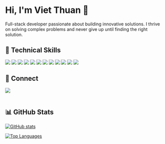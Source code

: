 # Hi, I'm Viet Thuan 👋

Full-stack developer passionate about building innovative solutions. I thrive on solving complex problems and never give up until finding the right solution.

## 💼 Technical Skills

![](https://img.shields.io/badge/Code-JavaScript-informational?style=flat&logo=JavaScript&color=F7DF1E)
![](https://img.shields.io/badge/Code-TypeScript-informational?style=flat&logo=TypeScript&color=3178C6)
![](https://img.shields.io/badge/Code-Java-informational?style=flat&logo=Java&color=007396)
![](https://img.shields.io/badge/Framework-Angular-informational?style=flat&logo=Angular&color=DD0031)
![](https://img.shields.io/badge/Framework-Spring_Boot-informational?style=flat&logo=Spring&color=6DB33F)
![](https://img.shields.io/badge/Framework-Node.js-informational?style=flat&logo=Node.js&color=339933)
![](https://img.shields.io/badge/Database-SQL-informational?style=flat&logo=PostgreSQL&color=336791)
![](https://img.shields.io/badge/Database-NoSQL-informational?style=flat&logo=MongoDB&color=47A248)
![](https://img.shields.io/badge/Tools-Docker-informational?style=flat&logo=Docker&color=2496ED)
![](https://img.shields.io/badge/Tools-Microservices-informational?style=flat&logo=Moleculer&color=688FDB)
![](https://img.shields.io/badge/Design-Figma-informational?style=flat&logo=Figma&color=F24E1E)
![](https://img.shields.io/badge/Tools-Jira-informational?style=flat&logo=Jira&color=0052CC)

<!-- ## 🌱 Currently Learning
- Expanding Docker expertise
- Microservices architecture
- Advanced Spring Boot concepts -->

## 🤝 Connect

<a href="mailto:jakes.developer@gmail.com">
 <img align="left" src="https://img.shields.io/badge/Gmail-D14836?style=for-the-badge&logo=gmail&logoColor=white" />
</a>

<br />
<br />

## 📊 GitHub Stats

[![GitHub stats](https://github-readme-stats.vercel.app/api?username=jakesdev&show_icons=true&theme=radical)](https://github.com/jakesdev)

[![Top Languages](https://github-readme-stats.vercel.app/api/top-langs/?username=jakesdev&layout=compact&theme=radical)](https://github.com/jakesdev)

